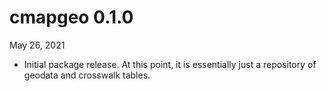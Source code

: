 # cmapgeo 0.1.0
May 26, 2021

* Initial package release. At this point, it is essentially just a repository of
geodata and crosswalk tables.
